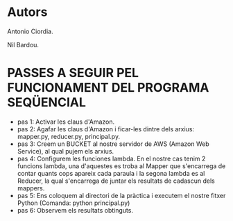 # Autors
Antonio Ciordia.

Nil Bardou. 

# PASSES A SEGUIR PEL FUNCIONAMENT DEL PROGRAMA SEQÜENCIAL
- pas 1: Activar les claus d'Amazon.
- pas 2: Agafar les claus d'Amazon i ficar-les dintre dels arxius: mapper.py, reducer.py, 
principal.py.
- pas 3: Creem un BUCKET al nostre servidor de AWS (Amazon Web Service), al qual pujem els 
arxius.
- pas 4: Configurem les funciones lambda. En el nostre cas tenim 2 funcions lambda, una d'aquestes es troba al 
Mapper que s'encarrega de contar quants cops apareix cada paraula i la segona lambda es al Reducer, la qual s'encarrega de juntar els resultats de cadascun dels mappers.
- pas 5: Ens coloquem al directori de la pràctica i executem el nostre fitxer Python 
(Comanda: python principal.py)
- pas 6: Observem els resultats obtinguts. 
